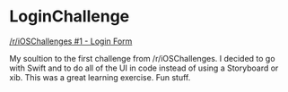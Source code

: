 LoginChallenge
==============

[/r/iOSChallenges #1 - Login Form](http://www.reddit.com/r/iOSChallenges/comments/2ct0pg/06082014_ios_challenge_1_sample_interview/)

My soultion to the first challenge from /r/iOSChallenges. I decided to
go with Swift and to do all of the UI in code instead of using a
Storyboard or xib. This was a great learning exercise. Fun stuff.
